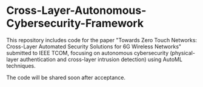 # Cross-Layer-Autonomous-Cybersecurity-Framework
This repository includes code for the paper "Towards Zero Touch Networks: Cross-Layer Automated Security Solutions for 6G Wireless Networks" submitted to IEEE TCOM, focusing on autonomous cybersecurity (physical-layer authentication and cross-layer intrusion detection) using AutoML techniques.

The code will be shared soon after acceptance.
